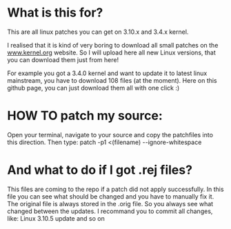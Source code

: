 # What is this for?
This are all linux patches you can get on 3.10.x and 3.4.x kernel.

I realised that it is kind of very boring to download all small patches on the www.kernel.org website. So I will upload here all new Linux versions, that you can download them just from here!

For example you got a 3.4.0 kernel and want to update it to latest linux mainstream, you have to download 108 files (at the moment). Here on this github page, you can just download them all with one click :)

# HOW TO patch my source:
Open your terminal, navigate to your source and copy the patchfiles into this direction. Then type: patch -p1 <(filename) --ignore-whitespace

# And what to do if I got .rej files?
This files are coming to the repo if a patch did not apply successfully. In this file you can see what should be changed and you have to manually fix it. The original file is always stored in the .orig file. So you always see what changed between the updates.
I recommand you to commit all changes, like: Linux 3.10.5 update and so on
